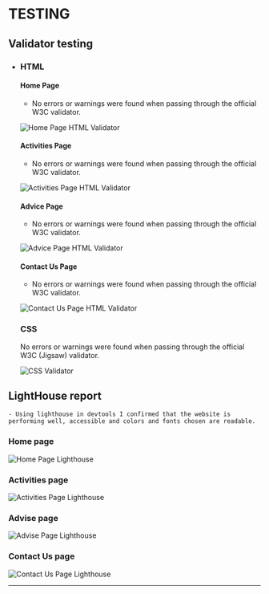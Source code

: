 # TESTING

## Validator testing
+ ### HTML
  #### Home Page
    - No errors or warnings were found when passing through the official W3C validator.


    ![Home Page HTML Validator](assets/documentation/w3-validator-home-page.png)
    
  #### Activities Page
    - No errors or warnings were found when passing through the official W3C validator.

    ![Activities Page HTML Validator](assets/documentation/w3-validator-activities-page.png)

  #### Advice Page
    - No errors or warnings were found when passing through the official W3C validator.

    ![Advice Page HTML Validator](assets/documentation/w3-validator-advice-page.png)

  #### Contact Us Page
    - No errors or warnings were found when passing through the official W3C validator.

    ![Contact Us Page HTML Validator](assets/documentation/w3-validator-contact-us-page.png)

  ### CSS
  No errors or warnings were found when passing through the official W3C (Jigsaw) validator.
  
  ![CSS Validator](assets/documentation/w3-css-validator.png)

## LightHouse report

    - Using lighthouse in devtools I confirmed that the website is performing well, accessible and colors and fonts chosen are readable.
    
  ### Home page

  ![Home Page Lighthouse](assets/documentation/Lighthouse-home-page.png)

  ### Activities page

  ![Activities Page Lighthouse](assets/documentation/Lighthouse-activities-page.png)

  ### Advise page

  ![Advise Page Lighthouse](assets/documentation/Lighthouse-advice-page.pn)

  ### Contact Us page

  ![Contact Us Page Lighthouse](assets/documentation/Lighthouse-contact-us-page.png)

---

